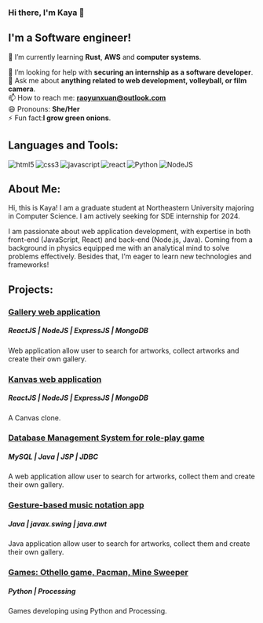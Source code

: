 ### Hi there, I'm Kaya 👋 

## I'm a Software engineer!

<!--
**Joshuaarr/Joshuaarr** is a ✨ _special_ ✨ repository because its `README.md` (this file) appears on your GitHub profile.
-->
<!--
🔭 I’m currently working on improving my  **personal website**. <br>
-->
🌱 I’m currently learning **Rust**, **AWS** and **computer systems**.<br>
<!--
👯 I’m looking to collaborate on **anything fun**!<br>
-->
🤔 I’m looking for help with **securing an internship as a software developer**.<br>
💬 Ask me about **anything related to web development, volleyball, or film camera**.<br>
📫 How to reach me: **raoyunxuan@outlook.com**<br>
😄 Pronouns: **She/Her**<br>
⚡ Fun fact:**I grow green onions**.<br>

## Languages and Tools:
<div>
<img align=left src="https://img.shields.io/badge/-HTML5-F3F7FA?logo=html5&logoColor=E34F26&style=for-the-badge&logoWidth=30" alt="html5">
<img align=left src="https://img.shields.io/badge/-CSS3-F3F7FA?logo=css3&logoColor=1572B6&style=for-the-badge&logoWidth=30" alt="css3">
<img align=left src="https://img.shields.io/badge/-Javascript-F3F7FA?logo=javascript&logoColor=F7DF1E&style=for-the-badge&logoWidth=30" alt="javascript">
<img align=left src="https://img.shields.io/badge/-React-F3F7FA?logo=react&logoColor=61DAFB&style=for-the-badge&logoWidth=30" alt="react">
<img align=left src="https://img.shields.io/badge/-Python-F3F7FA?logo=python&logoColor=3776AB&style=for-the-badge&logoWidth=30" alt="Python">
<img align=left src="https://img.shields.io/badge/-NodeJS-F3F7FA?logo=node.js&logoColor=339933&style=for-the-badge&logoWidth=30" alt="NodeJS">
</div>
<div align=left>
 <br/>
 
 ## About Me:
Hi, this is Kaya! I am a graduate student at Northeastern University majoring in Computer Science. I am actively seeking for SDE internship for 2024.

I am passionate about web application development, with expertise in both front-end (JavaScript, React) and back-end (Node.js, Java). Coming from a background in physics equipped me with an analytical mind to solve problems effectively. Besides that, I’m eager to learn new technologies and frameworks!

</div>

## Projects:

### [Gallery web application](https://github.com/Joshuaarr/art-gallery-react-app)

##### ReactJS | NodeJS | ExpressJS | MongoDB

Web application allow user to search for artworks, collect artworks and create their own gallery.


### [Kanvas web application](https://github.com/Joshuaarr/kanbas-react-web-app-2/tree/main)

##### ReactJS | NodeJS | ExpressJS | MongoDB

A Canvas clone.

### [Database Management System for role-play game](https://github.com/Joshuaarr/DBMS_2023)

##### MySQL | Java | JSP | JDBC

A web application allow user to search for artworks, collect them and create their own gallery.

### [Gesture-based music notation app](https://github.com/Joshuaarr/music_app_java_2022fall)

##### Java | javax.swing | java.awt

Java application allow user to search for artworks, collect them and create their own gallery.

### [Games: Othello game, Pacman, Mine Sweeper](https://github.com/Joshuaarr/Games_Python_Processing)


##### Python | Processing

Games developing using Python and Processing.





<!--
## 📈 GitHub Stats

<a href="https://github.com/Joshuaarr/Joshuaarr">
  <img align="center" src="https://github-readme-stats.vercel.app/api/top-langs/?username=Joshuaarr&hide=java,html&theme=radical&layout=compact&langs_count=8&hide_border=true&bg_color=0D1117&text_color=FFFFFF&title_color=FF0000&icon_color=FF0000&border_color=FF0000&card_width=445"/>
</a>

<a href="https://github.com/Joshuaarr/Joshuaarr">
  <img align="center" src="https://github-readme-stats.vercel.app/api?username=Joshuaarr&show_icons=true&line_height=27&count_private=true&theme=radical&hide_border=true&bg_color=0D1117&text_color=FFFFFF&title_color=FF0000&icon_color=FF0000&border_color=FF0000"/>
</a>
-->
